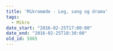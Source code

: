 ```yaml
---
title: 'Mikromøde - Leg, sang og drama'
tags:
  - Mikro
date_start: "2016-02-25T17:00:00"
date_end: "2016-02-25T18:30:00"
old_id: 5865
---
```

